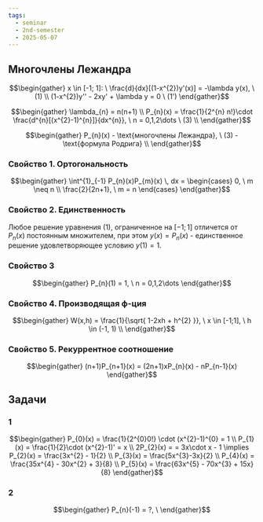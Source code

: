 ```yaml
---
tags:
  - seminar
  - 2nd-semester
  - 2025-05-07
---
```


## Многочлены Лежандра

$$\begin{gather}
x \in [-1; 1]: \ \frac{d}{dx}[(1-x^{2})y'(x)] = -\lambda y(x), \ (1) \\
(1-x^{2})y'' - 2xy' + \lambda y = 0 \ (1')
\end{gather}$$

$$\begin{gather}
\lambda_{n} = n(n+1) \\
P_{n}(x) = \frac{1}{2^{n} n!}\cdot \frac{d^{n}[(x^{2}-1)^{n}]}{dx^{n}}, \ n = 0,1,2\dots \ (3) \\
\end{gather}$$

$$\begin{gather}
P_{n}(x) - \text{многочлены Лежандра}, \ (3) - \text{формула Родрига} \\
\end{gather}$$

### Свойство 1. Ортогональность

$$\begin{gather}
\int^{1}_{-1} P_{n}(x)P_{m}(x) \, dx = \begin{cases}
0, \ m \neq n \\
\frac{2}{2n+1}, \ m = n
\end{cases}
\end{gather}$$

### Свойство 2. Единственность

Любое решение уравнения (1), ограниченное на $[-1;1]$ отличется от $P_{n}(x)$ постоянным множителем, при этом $y(x) = P_{n}(x)$ - единственное решение удовлетворяющее условию $y(1) = 1$.

### Свойство 3

$$\begin{gather}
P_{n}(1) = 1, \ n = 0,1,2\dots
\end{gather}$$

### Свойство 4. Производящая ф-ция

$$\begin{gather}
W(x,h) = \frac{1}{\sqrt{ 1-2xh + h^{2} }}, \ x \in [-1;1], \ h \in (-1, 1) \\
\end{gather}$$

### Свойство 5. Рекуррентное соотношение

$$\begin{gather}
(n+1)P_{n+1}(x) = (2n+1)xP_{n}(x) - nP_{n-1}(x)
\end{gather}$$

## Задачи

### 1

$$\begin{gather}
P_{0}(x) = \frac{1}{2^{0}0!} \cdot (x^{2}-1)^{0} = 1 \\
P_{1}(x) = \frac{1}{2}\cdot (x^{2}-1)' = x \\
2P_{2}(x) = = 3x\cdot x - 1 \implies P_{2}(x) = \frac{3x^{2} - 1}{2} \\
P_{3}(x) = \frac{5x^{3}-3x}{2} \\
P_{4}(x) = \frac{35x^{4} - 30x^{2} + 3}{8} \\
P_{5}(x) = \frac{63x^{5} - 70x^{3} + 15x}{8}
\end{gather}$$

### 2

$$\begin{gather}
P_{n}(-1) = ?, \ 
\end{gather}$$